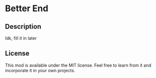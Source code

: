 # Better End

## Description

Idk, fill it in later

## License

This mod is available under the MIT license. Feel free to learn from it and incorporate it in your own projects.
